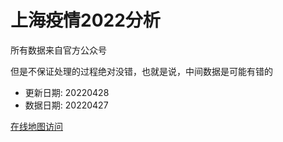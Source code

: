 # 上海疫情2022分析

所有数据来自官方公众号

但是不保证处理的过程绝对没错，也就是说，中间数据是可能有错的

- 更新日期: 20220428
- 数据日期: 20220427

[在线地图访问](https://qhduan.github.io/sh-cov/)
